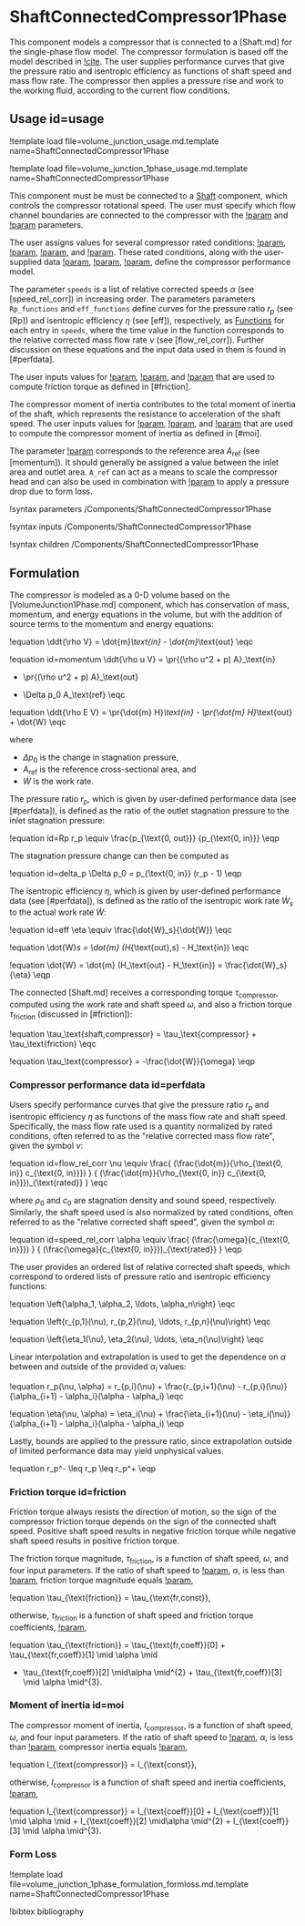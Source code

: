 # ShaftConnectedCompressor1Phase

This component models a compressor that is connected to a [Shaft.md] for the single-phase flow model.
The compressor formulation is based off the model described in [!cite](CompressorR5).
The user supplies performance curves that give the pressure ratio and isentropic
efficiency as functions of shaft speed and mass flow rate. The compressor then
applies a pressure rise and work to the working fluid, according to the current
flow conditions.

## Usage id=usage

!template load file=volume_junction_usage.md.template name=ShaftConnectedCompressor1Phase

!template load file=volume_junction_1phase_usage.md.template name=ShaftConnectedCompressor1Phase

This component must be must be connected to a [Shaft](Shaft.md) component, which
controls the compressor rotational speed. The user must specify which flow
channel boundaries are connected to the compressor with the
[!param](/Components/ShaftConnectedCompressor1Phase/inlet) and
[!param](/Components/ShaftConnectedCompressor1Phase/outlet) parameters.

The user assigns values for several compressor rated conditions:
[!param](/Components/ShaftConnectedCompressor1Phase/omega_rated),
[!param](/Components/ShaftConnectedCompressor1Phase/mdot_rated),
[!param](/Components/ShaftConnectedCompressor1Phase/rho0_rated), and
[!param](/Components/ShaftConnectedCompressor1Phase/c0_rated). These rated
conditions, along with the user-supplied data
[!param](/Components/ShaftConnectedCompressor1Phase/Rp_functions),
[!param](/Components/ShaftConnectedCompressor1Phase/eff_functions),
[!param](/Components/ShaftConnectedCompressor1Phase/speeds), define the
compressor performance model.

The parameter `speeds` is a list of relative corrected speeds $\alpha$ (see
[speed_rel_corr]) in increasing order. The parameters parameters `Rp_functions`
and `eff_functions` define curves for the pressure ratio $r_p$ (see [Rp]) and
isentropic efficiency $\eta$ (see [eff]), respectively, as
[Functions](Functions/index.md) for each entry in `speeds`, where the time value
in the function corresponds to the relative corrected mass flow rate $\nu$ (see
[flow_rel_corr]). Further discussion on these equations and the input data used
in them is found in [#perfdata].

The user inputs values for
[!param](/Components/ShaftConnectedCompressor1Phase/tau_fr_coeff),
[!param](/Components/ShaftConnectedCompressor1Phase/tau_fr_const), and
[!param](/Components/ShaftConnectedCompressor1Phase/speed_cr_fr) that are used
to compute friction torque as defined in [#friction].

The compressor moment of inertia contributes to the total moment of inertia of
the shaft, which represents the resistance to acceleration of the shaft speed.
The user inputs values for
[!param](/Components/ShaftConnectedCompressor1Phase/inertia_coeff),
[!param](/Components/ShaftConnectedCompressor1Phase/inertia_const), and
[!param](/Components/ShaftConnectedCompressor1Phase/speed_cr_I) that are used to
compute the compressor moment of inertia as defined in [#moi].

The parameter [!param](/Components/ShaftConnectedCompressor1Phase/A_ref)
corresponds to the reference area $A_\text{ref}$ (see [momentum]). It
should generally be assigned a value between the inlet area and outlet area.
`A_ref` can act as a means to scale the compressor head and can also be used in
combination with [!param](/Components/ShaftConnectedCompressor1Phase/K) to apply
a pressure drop due to form loss.

!syntax parameters /Components/ShaftConnectedCompressor1Phase

!syntax inputs /Components/ShaftConnectedCompressor1Phase

!syntax children /Components/ShaftConnectedCompressor1Phase

## Formulation

The compressor is modeled as a 0-D volume based on the [VolumeJunction1Phase.md]
component, which has conservation of mass, momentum, and energy equations in the
volume, but with the addition of source terms to the momentum and energy equations:

!equation
\ddt{\rho V} = \dot{m}_\text{in} - \dot{m}_\text{out} \eqc

!equation id=momentum
\ddt{\rho u V}
  = \pr{(\rho u^2 + p) A}_\text{in}
  - \pr{(\rho u^2 + p) A}_\text{out}
  + \Delta p_0 A_\text{ref} \eqc

!equation
\ddt{\rho E V} = \pr{\dot{m} H}_\text{in} - \pr{\dot{m} H}_\text{out} + \dot{W} \eqc

where

- $\Delta p_0$ is the change in stagnation pressure,
- $A_{\text{ref}}$ is the reference cross-sectional area, and
- $\dot{W}$ is the work rate.

The pressure ratio $r_p$, which is given by user-defined performance data (see
[#perfdata]), is defined as the ratio of the outlet stagnation pressure to the
inlet stagnation pressure:

!equation id=Rp
r_p \equiv \frac{p_{\text{0, out}}} {p_{\text{0, in}}} \eqp

The stagnation pressure change can then be computed as

!equation id=delta_p
\Delta p_0 = p_{\text{0, in}} (r_p - 1) \eqp

The isentropic efficiency $\eta$, which is given by user-defined performance
data (see [#perfdata]), is defined as the ratio of the isentropic work rate
$\dot{W}_s$ to the actual work rate $\dot{W}$:

!equation id=eff
\eta \equiv \frac{\dot{W}_s}{\dot{W}} \eqc

!equation
\dot{W}_s = \dot{m} (H_{\text{out},s} - H_\text{in}) \eqc

!equation
\dot{W} = \dot{m} (H_\text{out} - H_\text{in}) = \frac{\dot{W}_s}{\eta} \eqp

The connected [Shaft.md] receives a corresponding torque $\tau_\text{compressor}$,
computed using the work rate and shaft speed $\omega$,
and also a friction torque $\tau_\text{friction}$ (discussed in [#friction]):

!equation
\tau_\text{shaft,compressor} = \tau_\text{compressor} + \tau_\text{friction} \eqc

!equation
\tau_\text{compressor} = -\frac{\dot{W}}{\omega} \eqp

### Compressor performance data id=perfdata

Users specify performance curves that give the pressure ratio $r_p$ and isentropic
efficiency $\eta$ as functions of the mass flow rate and shaft speed. Specifically,
the mass flow rate used is a quantity normalized by rated conditions, often referred to as the
"relative corrected mass flow rate", given the symbol $\nu$:

!equation id=flow_rel_corr
\nu \equiv \frac{ (\frac{\dot{m}}{\rho_{\text{0, in}} c_{\text{0, in}}}) }
  { (\frac{\dot{m}}{\rho_{\text{0, in}} c_{\text{0, in}}})_{\text{rated}} } \eqc

where $\rho_0$ and $c_0$ are stagnation density and sound speed, respectively.
Similarly, the shaft speed used is also normalized by rated conditions, often referred to as
the "relative corrected shaft speed", given the symbol $\alpha$:

!equation id=speed_rel_corr
\alpha \equiv \frac{ (\frac{\omega}{c_{\text{0, in}}}) }
  { (\frac{\omega}{c_{\text{0, in}}})_{\text{rated}} } \eqp

The user provides an ordered list of relative corrected shaft speeds, which
correspond to ordered lists of pressure ratio and isentropic efficiency functions:

!equation
\left\{\alpha_1, \alpha_2, \ldots, \alpha_n\right\} \eqc

!equation
\left\{r_{p,1}(\nu), r_{p,2}(\nu), \ldots, r_{p,n}(\nu)\right\} \eqc

!equation
\left\{\eta_1(\nu), \eta_2(\nu), \ldots, \eta_n(\nu)\right\} \eqc

Linear interpolation and extrapolation is used to get the dependence on $\alpha$
between and outside of the provided $\alpha_i$ values:

!equation
r_p(\nu, \alpha) = r_{p,i}(\nu) + \frac{r_{p,i+1}(\nu) - r_{p,i}(\nu)}{\alpha_{i+1} - \alpha_i}(\alpha - \alpha_i) \eqc

!equation
\eta(\nu, \alpha) = \eta_i(\nu) + \frac{\eta_{i+1}(\nu) - \eta_i(\nu)}{\alpha_{i+1} - \alpha_i}(\alpha - \alpha_i) \eqp

Lastly, bounds are applied to the pressure ratio, since extrapolation outside of
limited performance data may yield unphysical values.

!equation
r_p^- \leq r_p \leq r_p^+ \eqp

### Friction torque id=friction

Friction torque always resists the direction of motion, so the sign of the
compressor friction torque depends on the sign of the connected shaft speed.
Positive shaft speed results in negative friction torque while negative shaft
speed results in positive friction torque.

The friction torque magnitude, $\tau_{\text{friction}}$, is a function of shaft
speed, $\omega$, and four input parameters. If the ratio of shaft speed to
[!param](/Components/ShaftConnectedCompressor1Phase/omega_rated), $\alpha$, is
less than [!param](/Components/ShaftConnectedCompressor1Phase/speed_cr_fr),
friction torque magnitude equals
[!param](/Components/ShaftConnectedCompressor1Phase/tau_fr_const),

!equation
\tau_{\text{friction}} = \tau_{\text{fr,const}},


otherwise, $\tau_{\text{friction}}$ is a function of shaft speed and friction
torque coefficients,
[!param](/Components/ShaftConnectedCompressor1Phase/tau_fr_coeff),

!equation
\tau_{\text{friction}} = \tau_{\text{fr,coeff}}[0] + \tau_{\text{fr,coeff}}[1] \mid \alpha \mid
  + \tau_{\text{fr,coeff}}[2] \mid\alpha \mid^{2} + \tau_{\text{fr,coeff}}[3] \mid \alpha \mid^{3}.

### Moment of inertia id=moi

The compressor moment of inertia, $I_{\text{compressor}}$, is a function of
shaft speed, $\omega$, and four input parameters. If the ratio of shaft speed to
[!param](/Components/ShaftConnectedCompressor1Phase/omega_rated), $\alpha$, is
less than [!param](/Components/ShaftConnectedCompressor1Phase/speed_cr_I),
compressor inertia equals
[!param](/Components/ShaftConnectedCompressor1Phase/inertia_const),

!equation
I_{\text{compressor}} = I_{\text{const}},


otherwise, $I_{\text{compressor}}$ is a function of shaft speed and inertia coefficients, [!param](/Components/ShaftConnectedCompressor1Phase/inertia_coeff),

!equation
I_{\text{compressor}} = I_{\text{coeff}}[0] + I_{\text{coeff}}[1] \mid \alpha \mid + I_{\text{coeff}}[2] \mid\alpha \mid^{2} + I_{\text{coeff}}[3] \mid \alpha \mid^{3}.

### Form Loss

!template load file=volume_junction_1phase_formulation_formloss.md.template name=ShaftConnectedCompressor1Phase

!bibtex bibliography
